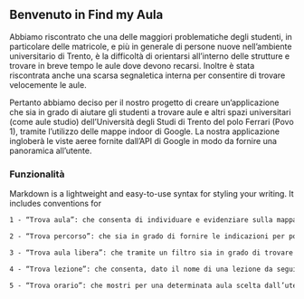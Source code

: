 ## Benvenuto in Find my Aula

Abbiamo riscontrato che una delle maggiori problematiche degli studenti, in particolare delle matricole, e più in generale di persone nuove nell’ambiente universitario di Trento, è la difficoltà di orientarsi all’interno delle strutture e trovare in breve tempo le aule dove devono recarsi. Inoltre è stata riscontrata anche una scarsa segnaletica interna per consentire di trovare velocemente le aule.

Pertanto abbiamo deciso per il nostro progetto di creare un’applicazione che sia in grado di aiutare gli studenti a trovare aule e altri spazi universitari (come aule studio) dell’Università degli Studi di Trento del polo Ferrari (Povo 1), tramite l’utilizzo delle mappe indoor di Google. La nostra applicazione ingloberà le viste aeree fornite dall’API di Google in modo da fornire una panoramica all’utente. 

### Funzionalità

Markdown is a lightweight and easy-to-use syntax for styling your writing. It includes conventions for

```markdown
1 - “Trova aula”: che consenta di individuare e evidenziare sulla mappa una determinata aula data in input dall’utente;

2 - “Trova percorso”: che sia in grado di fornire le indicazioni per poter arrivare all’aula desiderata partendo da un’aula inizialmente scelta;

3 - “Trova aula libera”: che tramite un filtro sia in grado di trovare l’aula libera in una determinata fascia oraria;

4 - “Trova lezione”: che consenta, dato il nome di una lezione da seguire, di restituire all’utente aula e orario in cui questa si svolgerà e di mostrare l’aula sulla mappa;

5 - “Trova orario”: che mostri per una determinata aula scelta dall’utente le ore di lezione previste per un giorno scelto dall’utente.
```
